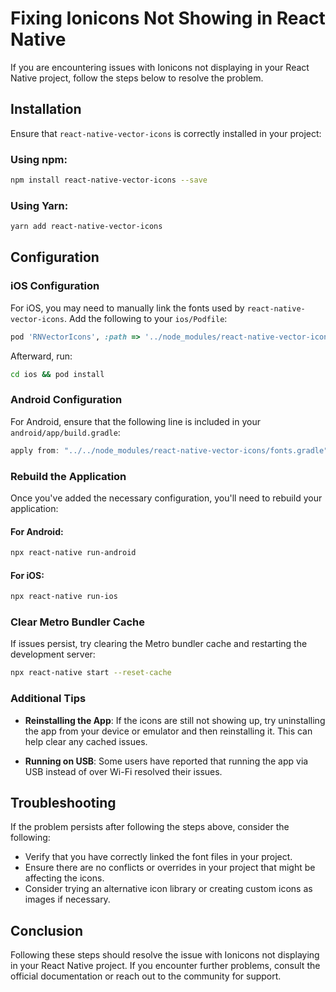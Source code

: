 # Fixing Ionicons Not Showing in React Native

If you are encountering issues with Ionicons not displaying in your React Native project, follow the steps below to resolve the problem.

## Installation

Ensure that `react-native-vector-icons` is correctly installed in your project:

### Using npm:
```bash
npm install react-native-vector-icons --save
```

### Using Yarn:
```bash
yarn add react-native-vector-icons
```

## Configuration

### iOS Configuration

For iOS, you may need to manually link the fonts used by `react-native-vector-icons`. Add the following to your `ios/Podfile`:

```ruby
pod 'RNVectorIcons', :path => '../node_modules/react-native-vector-icons'
```

Afterward, run:

```bash
cd ios && pod install
```

### Android Configuration

For Android, ensure that the following line is included in your `android/app/build.gradle`:

```gradle
apply from: "../../node_modules/react-native-vector-icons/fonts.gradle"
```

### Rebuild the Application

Once you've added the necessary configuration, you'll need to rebuild your application:

#### For Android:
```bash
npx react-native run-android
```

#### For iOS:
```bash
npx react-native run-ios
```

### Clear Metro Bundler Cache

If issues persist, try clearing the Metro bundler cache and restarting the development server:

```bash
npx react-native start --reset-cache
```

### Additional Tips

- **Reinstalling the App**: If the icons are still not showing up, try uninstalling the app from your device or emulator and then reinstalling it. This can help clear any cached issues.

- **Running on USB**: Some users have reported that running the app via USB instead of over Wi-Fi resolved their issues.

## Troubleshooting

If the problem persists after following the steps above, consider the following:

- Verify that you have correctly linked the font files in your project.
- Ensure there are no conflicts or overrides in your project that might be affecting the icons.
- Consider trying an alternative icon library or creating custom icons as images if necessary.

## Conclusion

Following these steps should resolve the issue with Ionicons not displaying in your React Native project. If you encounter further problems, consult the official documentation or reach out to the community for support.
